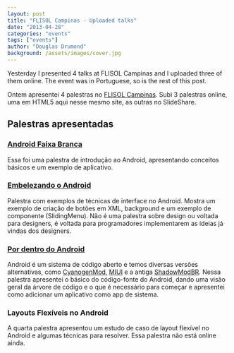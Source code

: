 ```yaml
---
layout: post
title: "FLISOL Campinas - Uploaded talks"
date: "2013-04-28"
categories: "events"
tags: ["events"]
author: "Douglas Drumond"
background: /assets/images/cover.jpg
---
```


Yesterday I presented 4 talks at FLISOL Campinas and I uploaded three of them
online. The event was in Portuguese, so is the rest of this post.


Ontem apresentei 4 palestras no [FLISOL
Campinas](http://www.flisolcampinas.net/). Subi 3 palestras online, uma em
HTML5 aqui nesse mesmo site, as outras no SlideShare.

## Palestras apresentadas

### [Android Faixa Branca](https://speakerdeck.com/douglasdrumond/flisol-android-faixa-branca-iniciando-no-android)

Essa foi uma palestra de introdução ao Android, apresentando conceitos básicos
e um exemplo de aplicativo.


### [Embelezando o Android](https://speakerdeck.com/douglasdrumond/flisol-embelezando-o-android)

Palestra com exemplos de técnicas de interface no Android. Mostra um exemplo de
criação de botões em XML, background e um exemplo de componente (SlidingMenu).
Não é uma palestra sobre design ou voltada para designers, é voltada para
programadores implementarem as ideias já vindas dos designers.


### [Por dentro do Android](/talks/flisol-campinas-2013/)

Android é um sistema de código aberto e temos diversas versões alternativas,
como [CyanogenMod](http://www.cyanogenmod.com/), [MIUI](http://en.miui.com/)
e a antiga [ShadowModBR](https://code.google.com/p/shadowmodbr/). Nessa
palestra apresentei o básico do código-fonte do Android, dando uma visão geral
da árvore de código e o que é necessário para começar e apresentei como
adicionar um aplicativo como app de sistema.

### Layouts Flexíveis no Android

A quarta palestra apresentou um estudo de caso de layout flexível no Android
e algumas técnicas para resolver. Essa palestra não está online ainda.
